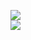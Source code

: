 [![](https://img.shields.io/badge/Made%20With-Github%20Spray-lightgrey.svg?style=for-the-badge&logo=github)](https://github.com/Annihil/github-spray#30947)  
[![](https://i.imgur.com/2DrTn0Z.gif)](https://github.com/Annihil/github-spray)